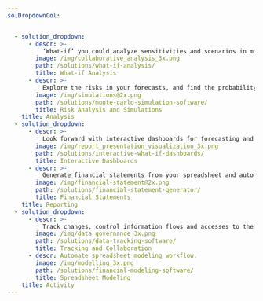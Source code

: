 ```yaml
---
solDropdownCol:


  - solution_dropdown:
      - descr: >-
          ‘What-if’ you could analyze sensitivities and scenarios in minutes?
        image: /img/collaborative_analysis_3x.png
        path: /solutions/what-if-analysis/
        title: What-if Analysis        
      - descr: >-
          Explore the risks in your forecasts, and find the probability of success. In minutes.
        image: /img/simulations@2x.png
        path: /solutions/monte-carlo-simulation-software/
        title: Risk Analysis and Simulations  
    title: Analysis
  - solution_dropdown:
      - descr: >-
          Look forward with interactive dashboards for forecasting and ‘what-if’ analysis. In minutes.
        image: /img/report_presentation_visualization_3x.png
        path: /solutions/interactive-what-if-dashboards/
        title: Interactive Dashboards
      - descr: >-
          Generate financial statements from your spreadsheet and automate financial reporting. In minutes.
        image: /img/financial-statement@2x.png
        path: /solutions/financial-statement-generator/
        title: Financial Statements
    title: Reporting
  - solution_dropdown:
      - descr: >-
          Track changes, control information flows and accesses to the model and reports.
        image: /img/data_governance_3x.png
        path: /solutions/data-tracking-software/
        title: Tracking and Collaboration
      - descr: Automate spreadsheet modeling workflow.
        image: /img/modelling_3x.png
        path: /solutions/financial-modeling-software/
        title: Spreadsheet Modeling    
    title: Activity
---
```



